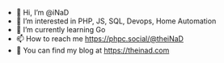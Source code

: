 - 👋 Hi, I’m @iNaD
- 👀 I’m interested in PHP, JS, SQL, Devops, Home Automation
- 🌱 I’m currently learning Go
- 📫 How to reach me https://phpc.social/@theiNaD
- 🔗 You can find my blog at https://theinad.com

<!---
iNaD/iNaD is a ✨ special ✨ repository because its `README.md` (this file) appears on your GitHub profile.
You can click the Preview link to take a look at your changes.
--->
